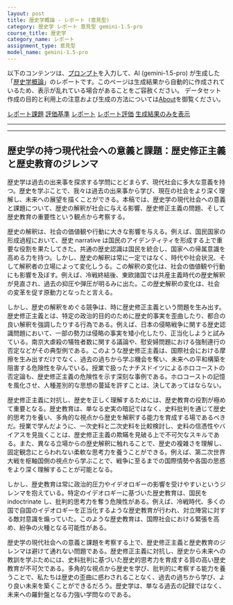 ```yaml
---
layout: post
title: 歴史学概論 - レポート (意見型)
category: 歴史学 レポート 意見型 gemini-1.5-pro
course_title: 歴史学
category_name: レポート
assignment_type: 意見型
model_name: gemini-1.5-pro
---
```


以下のコンテンツは、[プロンプト](http://127.0.0.1:8000/generated/歴史学/gemini-1.5-pro/prompt_レポート-意見型.md)を入力して、AI (gemini-1.5-pro) が生成した「[歴史学概論](/contents/歴史学/)」のレポートです。このページは生成結果から自動的に作成されているため、表示が乱れている場合があることをご容赦ください。
データセット作成の目的と利用上の注意および生成の方法については[About](/About)を御覧ください。

[レポート課題](../レポート課題-意見型)
[評価基準](../評価基準-意見型)
[レポート](../レポート-意見型)
[レポート評価](../レポート評価-意見型)
[生成結果のみを表示](http://127.0.0.1:8000/generated/歴史学/gemini-1.5-pro/レポート-意見型.md)
  

***
***
  
## 歴史学の持つ現代社会への意義と課題：歴史修正主義と歴史教育のジレンマ

歴史学は過去の出来事を探求する学問にとどまらず、現代社会に多大な意義を持つ。歴史を学ぶことで、我々は過去の出来事から学び、現在の社会をより深く理解し、未来への展望を描くことができる。本稿では、歴史学の現代社会への意義と課題について、歴史の解釈が社会に与える影響、歴史修正主義の問題、そして歴史教育の重要性という観点から考察する。

歴史の解釈は、社会の価値観や行動に大きな影響を与える。例えば、国民国家の形成過程において、歴史 narrative は国民のアイデンティティを形成する上で重要な役割を果たしてきた。共通の歴史認識は国民を統合し、国家への帰属意識を高める力を持つ。しかし、歴史の解釈は常に一定ではなく、時代や社会状況、そして解釈者の立場によって変化しうる。この解釈の変化は、社会の価値観や行動にも影響を及ぼす。例えば、冷戦終結後、東欧諸国では共産主義時代の歴史解釈が見直され、過去の抑圧や弾圧が明るみに出た。この歴史解釈の変化は、社会の変革を促す原動力となったと言える。

しかし、歴史の解釈をめぐる競争は、時に歴史修正主義という問題を生み出す。歴史修正主義とは、特定の政治的目的のために歴史的事実を歪曲したり、都合の良い解釈を強調したりする行為である。例えば、日本の侵略戦争に関する歴史認識問題において、一部の勢力は侵略の事実を矮小化したり、正当化しようと試みている。南京大虐殺の犠牲者数に関する議論や、慰安婦問題における強制連行の否定などがその典型例である。このような歴史修正主義は、国際社会における摩擦を生み出すだけでなく、過去の過ちから学ぶ機会を奪い、未来への平和構築を阻害する危険性を孕んでいる。授業で扱ったナチスドイツによるホロコーストの否定論も、歴史修正主義の危険性を示す深刻な事例である。ホロコーストの記憶を風化させ、人種差別的な思想の蔓延を許すことは、決してあってはならない。

歴史修正主義に対抗し、歴史を正しく理解するためには、歴史教育の役割が極めて重要となる。歴史教育は、単なる史実の暗記ではなく、史料批判を通じて歴史的思考力を養い、多角的な視点から歴史を解釈する能力を育成する場であるべきだ。授業で学んだように、一次史料と二次史料を比較検討し、史料の信憑性やバイアスを見抜くことは、歴史修正主義の欺瞞を見破る上で不可欠なスキルである。また、異なる立場からの歴史解釈に触れることで、歴史の複雑さを理解し、固定観念にとらわれない柔軟な思考力を養うことができる。例えば、第二次世界大戦を枢軸国側の視点から学ぶことで、戦争に至るまでの国際情勢や各国の思惑をより深く理解することが可能となる。

しかし、歴史教育は常に政治的圧力やイデオロギーの影響を受けやすいというジレンマを抱えている。特定のイデオロギーに基づいた歴史教育は、国民を indoctrinate し、批判的思考力を奪う危険性がある。例えば、冷戦時代、多くの国で自国のイデオロギーを正当化するような歴史教育が行われ、対立陣営に対する敵対意識を煽っていた。このような歴史教育は、国際社会における緊張を高め、紛争の火種となる可能性がある。

歴史学の現代社会への意義と課題を考察する上で、歴史修正主義と歴史教育のジレンマは避けて通れない問題である。歴史修正主義に対抗し、歴史から未来への教訓を学ぶためには、史料批判に基づいた歴史的思考力を育成する質の高い歴史教育が不可欠である。多角的な視点から歴史を学び、批判的に考察する能力を養うことで、私たちは歴史の歪曲に惑わされることなく、過去の過ちから学び、より良い未来を築くことができるだろう。歴史学は、単なる過去の記録ではなく、未来への羅針盤となる力強い学問なのである。

